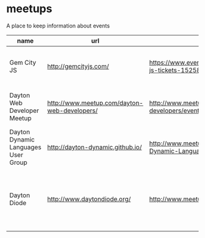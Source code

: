 # meetups

A place to keep information about events

name|url|rsvp|twitter|github|location
-----|-----|-----|-----|-----|-----
Gem City JS|http://gemcityjs.com/|https://www.eventbrite.com/e/gem-city-js-tickets-15258648027|http://twitter.com/gemcityjs|https://github.com/gemcityjs/|123 Webster St, Dayton, OH
Dayton Web Developer Meetup|http://www.meetup.com/dayton-web-developers/|http://www.meetup.com/dayton-web-developers/events/|||123 Webster St, Dayton, OH
Dayton Dynamic Languages User Group|http://dayton-dynamic.github.io/|http://www.meetup.com/Dayton-Dynamic-Languages-User-Group/events|||18 W 5th St. Dayton, OH 45402
Dayton Diode|http://www.daytondiode.org/|http://www.meetup.com/d8ndiode/events/|||1001 E 2nd Street, Suite #2475, Dayton, OH 45402